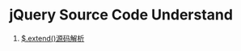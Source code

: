 # jQuery Source Code Understand

1. [$.extend()源码解析](https://github.com/Selvin11/jq_source_code/blob/master/extend.md)